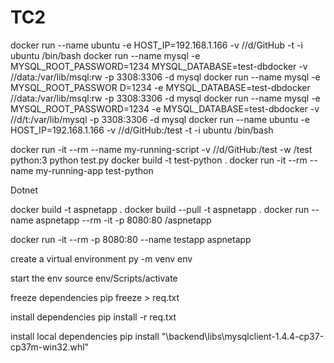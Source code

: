 # TC2

docker run --name ubuntu -e HOST_IP=192.168.1.166  -v //d/GitHub  -t -i  ubuntu /bin/bash 
docker run --name mysql -e MYSQL_ROOT_PASSWORD=1234 MYSQL_DATABASE=test-dbdocker -v //data:/var/lib/msql:rw -p 3308:3306 -d mysql 
docker run --name mysql -e MYSQL_ROOT_PASSWOR D=1234 -e MYSQL_DATABASE=test-dbdocker //data:/var/lib/msql:rw -p 3308:3306 -d mysql 
docker run --name mysql -e MYSQL_ROOT_PASSWORD=1234 -e MYSQL_DATABASE=test-dbdocker -v //d/t:/var/lib/mysql -p 3308:3306 -d mysql 
docker run --name ubuntu -e HOST_IP=192.168.1.166  -v //d/GitHub:/test  -t -i  ubuntu /bin/bash 

docker run -it --rm --name my-running-script -v //d/GitHub:/test  -w /test python:3 python test.py 
docker build -t test-python . 
docker run -it --rm --name my-running-app test-python 



 

Dotnet 

 

docker build -t aspnetapp . 
docker build --pull -t aspnetapp . 
docker run --name aspnetapp --rm -it -p 8080:80 /aspnetapp 

docker run -it --rm -p 8080:80 --name testapp aspnetapp 

 
create a virtual environment 
py -m venv env

start the env
    source env/Scripts/activate

freeze dependencies
    pip freeze > req.txt

install dependencies
    pip install -r req.txt

install local dependencies
     pip install "\backend\libs\mysqlclient-1.4.4-cp37-cp37m-win32.whl"

